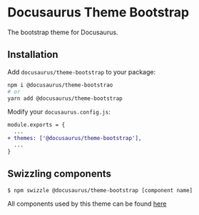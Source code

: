 # Docusaurus Theme Bootstrap

The bootstrap theme for Docusaurus.

## Installation

Add `docusaurus/theme-bootstrap` to your package:

```bash
npm i @docusaurus/theme-bootstrao
# or
yarn add @docusaurus/theme-bootstrap
```

Modify your `docusaurus.config.js`:

```diff
module.exports = {
  ...
+ themes: ['@docusaurus/theme-bootstrap'],
  ...
}
```

## Swizzling components

```shell
$ npm swizzle @docusaurus/theme-bootstrap [component name]
```

All components used by this theme can be found [here](https://github.com/facebook/docusaurus/tree/master/packages/docusaurus-theme-bootstrap/src/theme)

